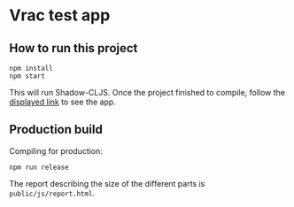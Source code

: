 # Vrac test app

## How to run this project

```shell
npm install
npm start
```

This will run Shadow-CLJS. Once the project finished to compile,
follow the [displayed link](http://localhost:3000) to see the app.

## Production build

Compiling for production:

```shell
npm run release
```

The report describing the size of the different parts is `public/js/report.html`.
